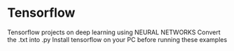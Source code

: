 # Tensorflow
Tensorflow projects on deep learning using NEURAL NETWORKS
Convert the .txt into .py
Install tensorflow on your PC before running these examples 
